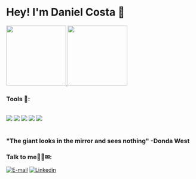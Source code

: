 # Hey! I'm Daniel Costa 👋


<a href="https://github.com/danielcosta12">
    <img height="160em" src="https://github-readme-stats.vercel.app/api?username=DanielCosta12&show_icons=true&theme=dracula" />
</a>

<a href="https://github.com/danielcosta12">
    <img height="160em" src="https://github-readme-stats.vercel.app/api/top-langs/?username=DanielCosta12&layout=compact&langs_count=7&theme=dracula" />
</a>

### Tools 🔧:
<div style="display>inline_block"><br/>
<img align="center alt="html5" src="https://img.shields.io/badge/HTML5-E34F26?style=for-the-badge&logo=html5&logoColor=white"/>
<img align="center alt="css" src="https://img.shields.io/badge/CSS3-1572B6?style=for-the-badge&logo=css3&logoColor=white" />
<img align="center alt="js" src="https://img.shields.io/badge/JavaScript-F7DF1E?style=for-the-badge&logo=javascript&logoColor=black" />
<img align="center alt="git" src="https://img.shields.io/badge/GIT-E44C30?style=for-the-badge&logo=git&logoColor=white" />
<img align="center alt="duo" src="https://img.shields.io/badge/Duolingo-58CC02?style=for-the-badge&logo=Duolingo&logoColor=white" />

</div> <br/>


### "The giant looks in the mirror and sees nothing" -Donda West

### Talk to me👨‍💻✉: <br>
[![E-mail](https://img.shields.io/badge/Gmail-D14836?style=for-the-badge&logo=gmail&logoColor=white)](mailto:danieldossantosdacosta@gmail.com)
[![Linkedin](https://img.shields.io/badge/LinkedIn-0077B5?style=for-the-badge&logo=linkedin&logoColor=white)](https://www.linkedin.com/in/daniel-costa12/)
